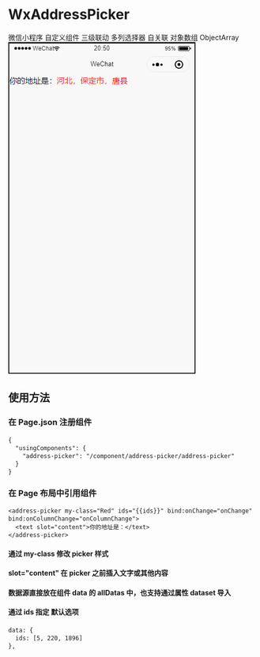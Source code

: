 # WxAddressPicker
微信小程序 自定义组件 三级联动 多列选择器 自关联 对象数组 ObjectArray 
![](https://github.com/layasntx/WxAddressPicker/blob/master/show.gif)
## 使用方法
### 在 Page.json 注册组件
~~~
{
  "usingComponents": {
    "address-picker": "/component/address-picker/address-picker"
  }
}
~~~
### 在 Page 布局中引用组件
~~~
<address-picker my-class="Red" ids="{{ids}}" bind:onChange="onChange" bind:onColumnChange="onColumnChange">
  <text slot="content">你的地址是：</text>
</address-picker>
~~~
#### 通过 my-class 修改 picker 样式  
#### slot="content" 在 picker 之前插入文字或其他内容
#### 数据源直接放在组件 data 的 allDatas 中，也支持通过属性 dataset 导入  
#### 通过 ids 指定 默认选项  
~~~
data: {
  ids: [5, 220, 1896]
},
~~~
